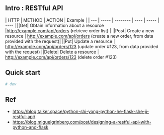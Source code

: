 ## Intro : RESTful API 
|  HTTP  | METHOD | ACTION | Example |
| --- | ----- | -------- | ---- | ----- | ---- |
||Get| Obtain information about a resource |http://example.com/api/orders (retrieve order list) | 
||Post| Create a new resource | http://example.com/api/orders (create a new order, from data provided with the request)| 
||Put| Update a resource | http://example.com/api/orders/123 (update order #123, from data provided with the request)
||Delete| Delete a resource | http://example.com/api/orders/123 (delete order #123)

## Quick start 
```bash 
# dev 
```
## Ref 
- https://blog.taiker.space/python-shi-yong-python-he-flask-she-ji-restful-api/
- https://blog.miguelgrinberg.com/post/designing-a-restful-api-with-python-and-flask